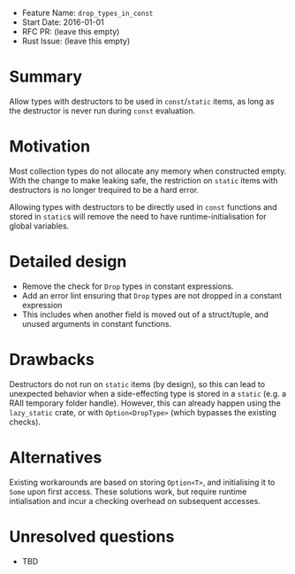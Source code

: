 - Feature Name: `drop_types_in_const`
- Start Date: 2016-01-01
- RFC PR: (leave this empty)
- Rust Issue: (leave this empty)

# Summary
[summary]: #summary

Allow types with destructors to be used in `const`/`static` items, as long as the destructor is never run during `const` evaluation.

# Motivation
[motivation]: #motivation

Most collection types do not allocate any memory when constructed empty. With the change to make leaking safe, the restriction on `static` items with destructors
is no longer trequired to be a hard error.

Allowing types with destructors to be directly used in `const` functions and stored in `static`s will remove the need to have
runtime-initialisation for global variables.

# Detailed design
[design]: #detailed-design

- Remove the check for `Drop` types in constant expressions.
- Add an error lint ensuring that `Drop` types are not dropped in a constant expression
 - This includes when another field is moved out of a struct/tuple, and unused arguments in constant functions.

# Drawbacks
[drawbacks]: #drawbacks

Destructors do not run on `static` items (by design), so this can lead to unexpected behavior when a side-effecting type is stored in a `static` (e.g. a RAII temporary folder handle). However, this can already happen using the `lazy_static` crate, or with `Option<DropType>` (which bypasses the existing checks).

# Alternatives
[alternatives]: #alternatives

Existing workarounds are based on storing `Option<T>`, and initialising it to `Some` upon first access. These solutions work, but require runtime intialisation and incur a checking overhead on subsequent accesses.

# Unresolved questions
[unresolved]: #unresolved-questions

- TBD
